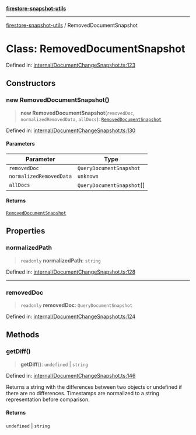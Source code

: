 [**firestore-snapshot-utils**](../README.md)

---

[firestore-snapshot-utils](../README.md) / RemovedDocumentSnapshot

# Class: RemovedDocumentSnapshot

Defined in: [internal/DocumentChangeSnapshot.ts:123](https://github.com/ericvera/firestore-snapshot-utils/blob/main/src/internal/DocumentChangeSnapshot.ts#L123)

## Constructors

### new RemovedDocumentSnapshot()

> **new RemovedDocumentSnapshot**(`removedDoc`, `normalizedRemovedData`, `allDocs`): [`RemovedDocumentSnapshot`](RemovedDocumentSnapshot.md)

Defined in: [internal/DocumentChangeSnapshot.ts:130](https://github.com/ericvera/firestore-snapshot-utils/blob/main/src/internal/DocumentChangeSnapshot.ts#L130)

#### Parameters

| Parameter               | Type                      |
| ----------------------- | ------------------------- |
| `removedDoc`            | `QueryDocumentSnapshot`   |
| `normalizedRemovedData` | `unknown`                 |
| `allDocs`               | `QueryDocumentSnapshot`[] |

#### Returns

[`RemovedDocumentSnapshot`](RemovedDocumentSnapshot.md)

## Properties

### normalizedPath

> `readonly` **normalizedPath**: `string`

Defined in: [internal/DocumentChangeSnapshot.ts:128](https://github.com/ericvera/firestore-snapshot-utils/blob/main/src/internal/DocumentChangeSnapshot.ts#L128)

---

### removedDoc

> `readonly` **removedDoc**: `QueryDocumentSnapshot`

Defined in: [internal/DocumentChangeSnapshot.ts:124](https://github.com/ericvera/firestore-snapshot-utils/blob/main/src/internal/DocumentChangeSnapshot.ts#L124)

## Methods

### getDiff()

> **getDiff**(): `undefined` \| `string`

Defined in: [internal/DocumentChangeSnapshot.ts:146](https://github.com/ericvera/firestore-snapshot-utils/blob/main/src/internal/DocumentChangeSnapshot.ts#L146)

Returns a string with the differences between two objects or undefined if
there are no differences.
Timestamps are normalized to a string representation before comparison.

#### Returns

`undefined` \| `string`
